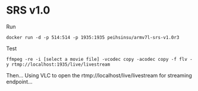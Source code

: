 # SRS v1.0

Run

```
docker run -d -p 514:514 -p 1935:1935 peihsinsu/armv7l-srs-v1.0r3
```

Test

```
ffmpeg -re -i [select a movie file] -vcodec copy -acodec copy -f flv -y rtmp://localhost:1935/live/livestream
```

Then... Using VLC to open the rtmp://localhost/live/livestream for streaming endpoint...
